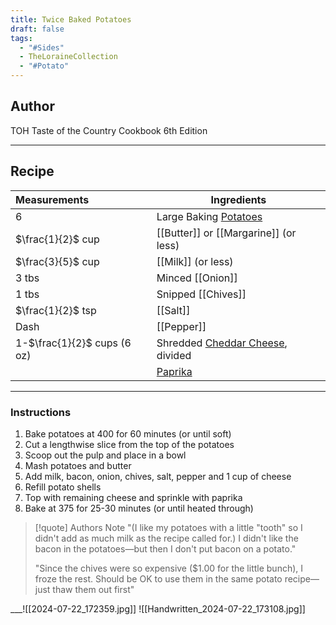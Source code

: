 ```yaml
---
title: Twice Baked Potatoes
draft: false
tags:
  - "#Sides"
  - TheLoraineCollection
  - "#Potato"
---
```

## Author
TOH Taste of the Country Cookbook 6th Edition
___
## Recipe

| Measurements                | Ingredients                                          |
| :-------------------------- | ---------------------------------------------------- |
| 6                           | Large Baking [Potatoes](Potatoes)                    |
| $\frac{1}{2}$ cup           | [[Butter]] or [[Margarine]] (or less)                |
| $\frac{3}{5}$ cup           | [[Milk]] (or less)                                   |
| 3 tbs                       | Minced [[Onion]]                                     |
| 1 tbs                       | Snipped [[Chives]]                                   |
| $\frac{1}{2}$ tsp           | [[Salt]]                                             |
| Dash                        | [[Pepper]]                                           |
| 1-$\frac{1}{2}$ cups (6 oz) | Shredded [Cheddar Cheese](Cheddar%20Cheese), divided |
|                             | [Paprika](Paprika)                                   |
___
### Instructions
1. Bake potatoes at 400 for 60 minutes (or until soft)
2. Cut a lengthwise slice from the top of the potatoes
3. Scoop out the pulp and place in a bowl
4. Mash potatoes and butter
5. Add milk, bacon, onion, chives, salt, pepper and 1 cup of cheese
6. Refill potato shells
7. Top with remaining cheese and sprinkle with paprika
8. Bake at 375 for 25-30 minutes (or until heated through)
>[!quote] Authors Note
>"(I like my potatoes with a little "tooth" so I didn't add as much milk as the recipe called for.) I didn't like the bacon in the potatoes—but then I don't put bacon on a potato."
>
>"Since the chives were so expensive ($1.00 for the little bunch), I froze the rest. Should be OK to use them in the same potato recipe—just thaw them out first"

___![[2024-07-22_172359.jpg]]
![[Handwritten_2024-07-22_173108.jpg]]